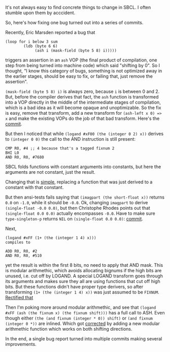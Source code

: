 It's not always easy to find concrete things to change in SBCL. I
often stumble upon them by acccident.

So, here's how fixing one bug turned out into a series of commits.


Recently, Eric Marsden reported a bug that
```
(loop for i below 3 sum
        (ldb (byte 6 6)
             (ash i (mask-field (byte 5 8) i)))))
```
triggers an assertion in an `ash` VOP (the final product of compilation,
one step from being turned into machine code) which said "shifting by
0".
So I thought, "I know this category of bugs, something is not
optimized away in the earlier stages, should be easy to fix, or
failing that, just remove the assertion". 

`(mask-field (byte 5 8) i)` is always zero, because `i` is between 0 and 2.
But, before the compiler derives that fact, the `ash` function is
transformed into a VOP directly in the middle of the intermediate
stages of compilation, which is a bad idea as it will become opaque
and unoptimizable. So the fix is easy, remove that transform, add a
new transform for `(ash-left x 0) => x` and make the existing VOPs
do the job of that bad transform.
Here's the [commit](https://github.com/sbcl/sbcl/commit/02a200e80c51c782d1113bb7bfc4923652b6b117).

But then I noticed that 
while `(logand #xF00 (the (integer 0 2) x))` derives to `(integer 0 0)`
the call to the AND instruction is still present:

```
CMP R0, #4 ;; 4 because that's a tagged fixnum 2
BHI L0
AND R0, R0, #7680
```

SBCL folds functions with constant arguments into constants, but here
the arguments are not constant, just the result.

Changing that is
[simple](https://github.com/sbcl/sbcl/commit/02a200e80c51c782d1113bb7bfc4923652b6b117),
replacing a function that was just derived to a constant with that
constant.

But then ansi-tests fails saying that `(imagpart (the short-float x))`
returns `0.0` on `-1.0`, while it should be `-0.0`.
Ok, changing `imagpart` to derive `(single-float -0.0 0.0)`, but then
Christophe Rhodes points out that `(single-float 0.0 0.0)` actually
encompasses `-0.0`. 
Have to make sure `type-singleton-p` returns `NIL` on `(single-float 0.0 0.0)`:
[commit](https://github.com/sbcl/sbcl/commit/27b1003e738809a3628bea6eef074a81467fa3c2).

Next, 
```
(logand #xFF (1+ (the (integer 1 4) x)))
compiles to

ADD R0, R0, #2
AND R0, R0, #510
```

yet the result is within the first 8 bits, no need to apply that AND mask.
This is modular arithmethic, which avoids allocating bignums if the
high bits are unused, i.e. cut off by LOGAND.
A special LOGAND transform goes through its arguments and makes sure
they all are using functions that cut off high bits. But these
functions didn't have proper type derivers, so after transforming `(1+
(the (integer 1 4) x))` was just assumed to be
`FIXNUM`. [Rectified that](https://github.com/sbcl/sbcl/commit/9852ce2d678c4df2ffc3142f3ad7e8d3c34bf878)

Then I'm poking more around modular arithmethic, and see that 
`(logand #xFF (ash (the fixnum x) (the fixnum shift)))`
has a full call to ASH.
Even though either `(the (and fixnum (integer * 0)) shift)` or `(and
fixnum (integer 0 *))` are inlined.
Which got
[corrected](https://github.com/sbcl/sbcl/commit/a9dc095ff7cf357de3504233c89a477468b959a5)
by adding a new modular arithmethic function which works on both
shifting directions.

In the end, a single bug report turned into multiple commits making
several improvements.
